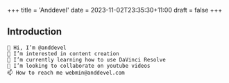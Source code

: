 +++
title = 'Anddevel'
date = 2023-11-02T23:35:30+11:00
draft = false
+++
## Introduction


    👋 Hi, I’m @anddevel
    👀 I’m interested in content creation
    🌱 I’m currently learning how to use DaVinci Resolve
    💞️ I’m looking to collaborate on youtube videos
    📫 How to reach me webmin@anddevel.com

